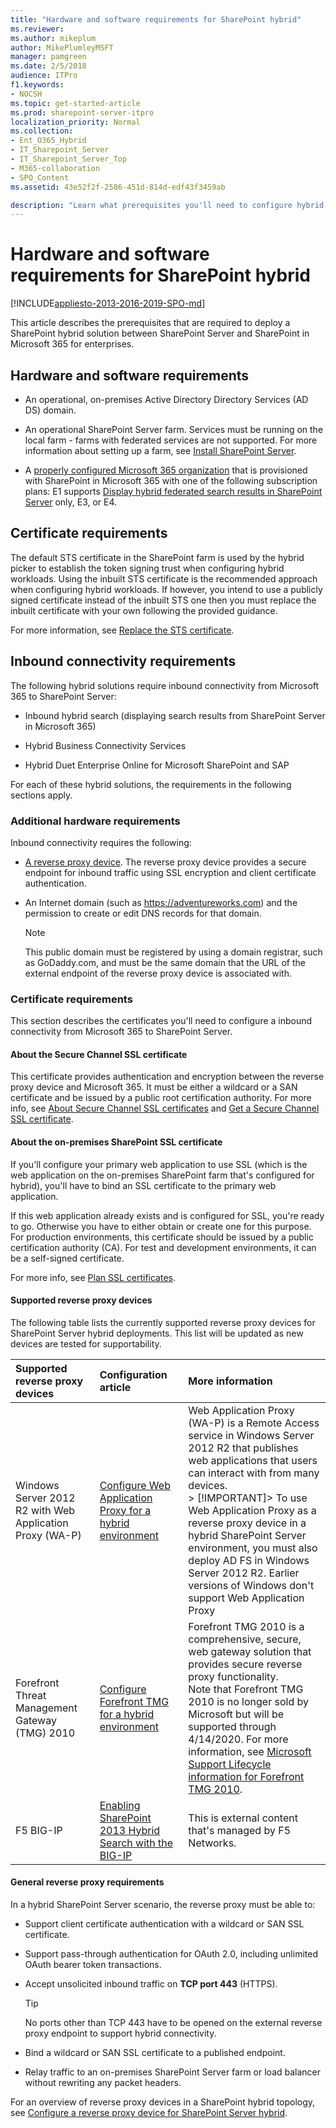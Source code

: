 ```yaml
---
title: "Hardware and software requirements for SharePoint hybrid"
ms.reviewer: 
ms.author: mikeplum
author: MikePlumleyMSFT
manager: pamgreen
ms.date: 2/5/2018
audience: ITPro
f1.keywords:
- NOCSH
ms.topic: get-started-article
ms.prod: sharepoint-server-itpro
localization_priority: Normal
ms.collection:
- Ent_O365_Hybrid
- IT_Sharepoint_Server
- IT_Sharepoint_Server_Top
- M365-collaboration
- SPO_Content
ms.assetid: 43e52f2f-2586-451d-814d-edf43f3459ab

description: "Learn what prerequisites you'll need to configure hybrid for SharePoint Server."
---
```


# Hardware and software requirements for SharePoint hybrid

[!INCLUDE[appliesto-2013-2016-2019-SPO-md](../includes/appliesto-2013-2016-2019-SPO-md.md)]
  
This article describes the prerequisites that are required to deploy a SharePoint hybrid solution between SharePoint Server and SharePoint in Microsoft 365 for enterprises.
  
## Hardware and software requirements

- An operational, on-premises Active Directory Directory Services (AD DS) domain.
    
- An operational SharePoint Server farm. Services must be running on the local farm - farms with federated services are not supported. For more information about setting up a farm, see [Install SharePoint Server](../install/install.md).
    
- A [properly configured Microsoft 365 organization](configure-office-365-for-sharepoint-hybrid.md) that is provisioned with SharePoint in Microsoft 365 with one of the following subscription plans: E1 supports [Display hybrid federated search results in SharePoint Server](display-hybrid-federated-search-results-in-sharepoint-server.md) only, E3, or E4. 
    
## Certificate requirements
<a name="CertReq"> </a>

The default STS certificate in the SharePoint farm is used by the hybrid picker to establish the token signing trust when configuring hybrid workloads. Using the inbuilt STS certificate is the recommended approach when configuring hybrid workloads. If however, you intend to use a publicly signed certificate instead of the inbuilt STS one then you must replace the inbuilt certificate with your own following the provided guidance.
  
For more information, see [Replace the STS certificate](plan-server-to-server-authentication-0.md).
  
## Inbound connectivity requirements
<a name="CertReq"> </a>

The following hybrid solutions require inbound connectivity from Microsoft 365 to SharePoint Server:
  
- Inbound hybrid search (displaying search results from SharePoint Server in Microsoft 365)
    
- Hybrid Business Connectivity Services
    
- Hybrid Duet Enterprise Online for Microsoft SharePoint and SAP
    
For each of these hybrid solutions, the requirements in the following sections apply.
  
### Additional hardware requirements

Inbound connectivity requires the following:
  
- [A reverse proxy device](configure-a-reverse-proxy-device-for-sharepoint-server-hybrid.md). The reverse proxy device provides a secure endpoint for inbound traffic using SSL encryption and client certificate authentication.
    
- An Internet domain (such as https://adventureworks.com) and the permission to create or edit DNS records for that domain.
    
    > [!NOTE]
    > This public domain must be registered by using a domain registrar, such as GoDaddy.com, and must be the same domain that the URL of the external endpoint of the reverse proxy device is associated with. 
  
### Certificate requirements

This section describes the certificates you'll need to configure a inbound connectivity from Microsoft 365 to SharePoint Server.
  
#### About the Secure Channel SSL certificate

This certificate provides authentication and encryption between the reverse proxy device and Microsoft 365. It must be either a wildcard or a SAN certificate and be issued by a public root certification authority. For more info, see [About Secure Channel SSL certificates](plan-connectivity-from-office-365-to-sharepoint-server.md#AboutSecureChannel) and [Get a Secure Channel SSL certificate](plan-connectivity-from-office-365-to-sharepoint-server.md#GetSecureChannel).
  
#### About the on-premises SharePoint SSL certificate

If you'll configure your primary web application to use SSL (which is the web application on the on-premises SharePoint farm that's configured for hybrid), you'll have to bind an SSL certificate to the primary web application.
  
If this web application already exists and is configured for SSL, you're ready to go. Otherwise you have to either obtain or create one for this purpose. For production environments, this certificate should be issued by a public certification authority (CA). For test and development environments, it can be a self-signed certificate.
  
For more info, see [Plan SSL certificates](plan-connectivity-from-office-365-to-sharepoint-server.md#certificates). 
  
#### Supported reverse proxy devices

The following table lists the currently supported reverse proxy devices for SharePoint Server hybrid deployments. This list will be updated as new devices are tested for supportability.
  
|**Supported reverse proxy devices**|**Configuration article**|**More information**|
|:-----|:-----|:-----|
|Windows Server 2012 R2 with Web Application Proxy (WA-P)  <br/> |[Configure Web Application Proxy for a hybrid environment](configure-web-application-proxy-for-a-hybrid-environment.md) <br/> |Web Application Proxy (WA-P) is a Remote Access service in Windows Server 2012 R2 that publishes web applications that users can interact with from many devices.  <br/> > [!IMPORTANT]> To use Web Application Proxy as a reverse proxy device in a hybrid SharePoint Server environment, you must also deploy AD FS in Windows Server 2012 R2. Earlier versions of Windows don't support Web Application Proxy           |
|Forefront Threat Management Gateway (TMG) 2010  <br/> |[Configure Forefront TMG for a hybrid environment](configure-forefront-tmg-for-a-hybrid-environment.md) <br/> |Forefront TMG 2010 is a comprehensive, secure, web gateway solution that provides secure reverse proxy functionality.  <br/> Note that Forefront TMG 2010 is no longer sold by Microsoft but will be supported through 4/14/2020. For more information, see [Microsoft Support Lifecycle information for Forefront TMG 2010](https://go.microsoft.com/fwlink/p/?LinkID=784960&amp;clcid=0x409).           |
|F5 BIG-IP  <br/> |[Enabling SharePoint 2013 Hybrid Search with the BIG-IP](https://devcentral.f5.com/articles/enabling-sharepoint-2013-hybrid-search-with-the-big-ip) <br/> |This is external content that's managed by F5 Networks.  <br/> |
   
#### General reverse proxy requirements

In a hybrid SharePoint Server scenario, the reverse proxy must be able to:
  
- Support client certificate authentication with a wildcard or SAN SSL certificate.
    
- Support pass-through authentication for OAuth 2.0, including unlimited OAuth bearer token transactions.
    
- Accept unsolicited inbound traffic on **TCP port 443** (HTTPS). 
    
    > [!TIP]
    > No ports other than TCP 443 have to be opened on the external reverse proxy endpoint to support hybrid connectivity. 
  
- Bind a wildcard or SAN SSL certificate to a published endpoint.
    
- Relay traffic to an on-premises SharePoint Server farm or load balancer without rewriting any packet headers.
    
For an overview of reverse proxy devices in a SharePoint hybrid topology, see [Configure a reverse proxy device for SharePoint Server hybrid](configure-a-reverse-proxy-device-for-sharepoint-server-hybrid.md).
  

